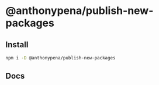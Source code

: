 # @anthonypena/publish-new-packages

## Install

```Bash
npm i -D @anthonypena/publish-new-packages
```

## Docs
